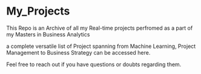# My_Projects

This Repo is an Archive of all my Real-time projects perfromed as a part of my Masters in Business Analytics

a complete versatile list of Project spanning from Machine Learning, Project Management to Business Strategy can be accessed here.


Feel free to reach out if you have questions or doubts regarding them.
